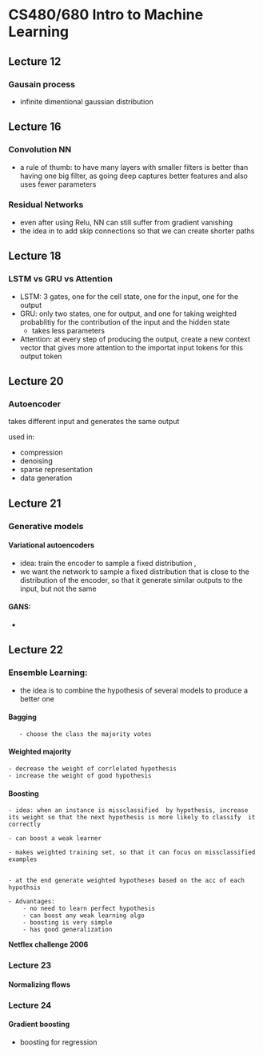 # CS480/680 Intro to Machine Learning


## Lecture 12

### Gausain process

- infinite dimentional gaussian distribution

## Lecture 16

### Convolution NN

- a rule of thumb: to have many layers with smaller filters is better than having one big filter, as going deep captures better features and also uses fewer parameters

### Residual Networks

- even after using Relu, NN can still suffer from gradient vanishing
- the idea in to add skip connections so that we can create shorter paths

## Lecture 18

### LSTM vs GRU vs Attention

- LSTM: 3 gates, one for the cell state, one for the input, one for the output
- GRU: only two states, one for output, and one for taking weighted probablitiy for the contribution of the input and the hidden state
  - takes less parameters
- Attention: at every step of producing the output, create a new context vector that gives more attention to the importat input tokens for this output token

## Lecture 20

### Autoencoder

takes different input and generates the same output

used in:

- compression
- denoising
- sparse representation
- data generation

## Lecture 21

### Generative models

#### Variational autoencoders

- idea: train the encoder to sample a fixed distribution ,
- we want the network to sample a fixed distribution that is close to the distribution of the encoder, so that it generate similar outputs to the input, but not the same

#### GANS:

-

## Lecture 22

### Ensemble Learning:

- the idea is to combine the hypothesis of several models to produce a better one

#### Bagging

       - choose the class the majority votes

#### Weighted majority

    - decrease the weight of corrlelated hypothesis
    - increase the weight of good hypothesis

#### Boosting

    - idea: when an instance is missclassified  by hypothesis, increase its weight so that the next hypothesis is more likely to classify  it correctly

    - can boost a weak learner

    - makes weighted training set, so that it can focus on missclassified examples


    - at the end generate weighted hypotheses based on the acc of each hypothsis

    - Advantages:
        - no need to learn perfect hypothesis
        - can boost any weak learning algo
        - boosting is very simple
        - has good generalization


**Netflex challenge 2006**

### Lecture 23

#### Normalizing flows

### Lecture 24

#### Gradient boosting

- boosting for regression

